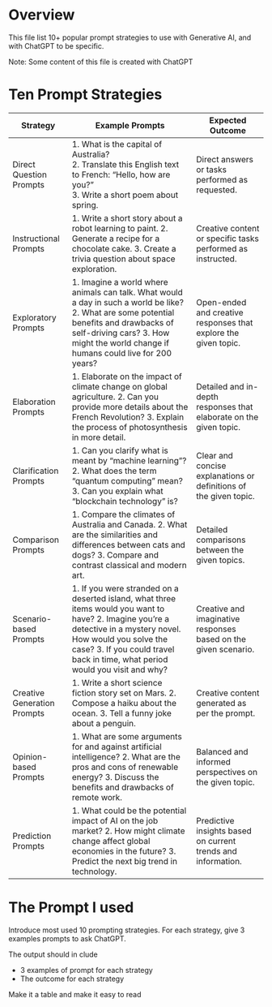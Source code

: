 # Overview
This file list 10+ popular prompt strategies to use with Generative AI, and with ChatGPT to be specific.

Note: Some content of this file is created with ChatGPT

# Ten Prompt Strategies 

| Strategy                    | Example Prompts                                                                                                                                                                                                                                                    | Expected Outcome                                                   |
|-----------------------------|--------------------------------------------------------------------------------------------------------------------------------------------------------------------------------------------------------------------------------------------------------------------|--------------------------------------------------------------------|
| Direct Question Prompts     | 1. What is the capital of Australia? <br> 2. Translate this English text to French: “Hello, how are you?” <br>  3. Write a short poem about spring.                                                                                                         | Direct answers or tasks performed as requested.                    |
| Instructional Prompts       | 1. Write a short story about a robot learning to paint. 2. Generate a recipe for a chocolate cake. 3. Create a trivia question about space exploration.                                                                                          | Creative content or specific tasks performed as instructed.        |
| Exploratory Prompts         | 1. Imagine a world where animals can talk. What would a day in such a world be like? 2. What are some potential benefits and drawbacks of self-driving cars? 3. How might the world change if humans could live for 200 years?                   | Open-ended and creative responses that explore the given topic.    |
| Elaboration Prompts         | 1. Elaborate on the impact of climate change on global agriculture. 2. Can you provide more details about the French Revolution? 3. Explain the process of photosynthesis in more detail.                                                        | Detailed and in-depth responses that elaborate on the given topic. |
| Clarification Prompts       | 1. Can you clarify what is meant by “machine learning”? 2. What does the term “quantum computing” mean? 3. Can you explain what “blockchain technology” is?                                                                                      | Clear and concise explanations or definitions of the given topic.  |
| Comparison Prompts          | 1. Compare the climates of Australia and Canada. 2. What are the similarities and differences between cats and dogs? 3. Compare and contrast classical and modern art.                                                                           | Detailed comparisons between the given topics.                     |
| Scenario-based Prompts      | 1. If you were stranded on a deserted island, what three items would you want to have? 2. Imagine you’re a detective in a mystery novel. How would you solve the case? 3. If you could travel back in time, what period would you visit and why? | Creative and imaginative responses based on the given scenario.    |
| Creative Generation Prompts | 1. Write a short science fiction story set on Mars. 2. Compose a haiku about the ocean. 3. Tell a funny joke about a penguin.                                                                                                                    | Creative content generated as per the prompt.                      |
| Opinion-based Prompts       | 1. What are some arguments for and against artificial intelligence? 2. What are the pros and cons of renewable energy? 3. Discuss the benefits and drawbacks of remote work.                                                                     | Balanced and informed perspectives on the given topic.             |
| Prediction Prompts          | 1. What could be the potential impact of AI on the job market? 2. How might climate change affect global economies in the future? 3. Predict the next big trend in technology.                                                                   | Predictive insights based on current trends and information.       |


# The Prompt I used 

Introduce most used 10 prompting strategies.
For each strategy, give 3 examples prompts to ask ChatGPT.

The output should in clude 
- 3 examples of prompt for each strategy 
- The outcome for each strategy 

Make it a table and make it easy to read



